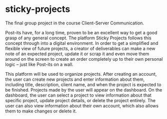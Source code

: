 # sticky-projects
The final group project in the course Client-Server Communication.

Post-its have, for a long time, proven to be an excellent way to get a good grasp of any general concept. The platform Sticky Projects follows this concept through into a digital environment. In order to get a simplified and flexible view of future projects, a creator of deliverables can make a new note of an expected project, update it or scrap it and even move them around on the screen to create an order completely up to their own personal logic – just like Post-its on a wall.

This platform will be used to organize projects. After creating an account, the user can create new projects and enter information about them, including title, description, client name, and when the project is expected to be finished. Projects made by the user will appear on the dashboard. On the dashboard, the user can select a project to view information about that specific project, update project details, or delete the project entirely. The user can also view information about their own account, which also allows them to make changes or delete it.
